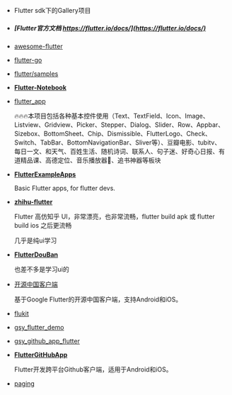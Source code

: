 

- Flutter sdk下的Gallery项目

- #####  [Flutter官方文档 https://flutter.io/docs/](https://flutter.io/docs/)

- [awesome-flutter](https://github.com/Solido/awesome-flutter)
- [flutter-go](https://github.com/alibaba/flutter-go)
- [flutter/samples](https://github.com/flutter/samples)
- [**Flutter-Notebook**](https://github.com/OpenFlutter/Flutter-Notebook)

- [flutter_app](https://github.com/shichunlei/flutter_app)

  🔥🔥🔥本项目包括各种基本控件使用（Text、TextField、Icon、Image、Listview、Gridview、Picker、Stepper、Dialog、Slider、Row、Appbar、Sizebox、BottomSheet、Chip、Dismissible、FlutterLogo、Check、Switch、TabBar、BottomNavigationBar、Sliver等）、豆瓣电影、tubitv、每日一文、和天气、百姓生活、随机诗词、联系人、句子迷、好奇心日报、有道精品课、高德定位、音乐播放器🎵、追书神器等板块

- [**FlutterExampleApps**](https://github.com/iampawan/FlutterExampleApps)

   Basic Flutter apps, for flutter devs.

- [**zhihu-flutter**](https://github.com/xujiyou/zhihu-flutter)

  Flutter 高仿知乎 UI，非常漂亮，也非常流畅，flutter build apk 或 flutter build ios 之后更流畅

  几乎是纯ui学习

- [**FlutterDouBan**](https://github.com/kaina404/FlutterDouBan)

  也差不多是学习ui的

- [开源中国客户端](https://github.com/yubo725/flutter-osc)

  基于Google Flutter的开源中国客户端，支持Android和iOS。

- [flukit](https://github.com/flutterchina/flukit)

- [gsy_flutter_demo](https://github.com/CarGuo/gsy_flutter_demo)

- [gsy_github_app_flutter](https://github.com/CarGuo/gsy_github_app_flutter)

- [**FlutterGitHubApp**](https://github.com/qingmei2/FlutterGitHubApp)

  Flutter开发跨平台Github客户端，适用于Android和iOS。

- [paging](https://github.com/OpenFlutter/flutter_paging)